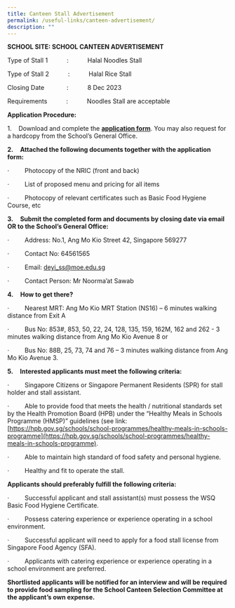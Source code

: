 ```yaml
---
title: Canteen Stall Advertisement
permalink: /useful-links/canteen-advertisement/
description: ""
---
```

**SCHOOL SITE: SCHOOL CANTEEN ADVERTISEMENT**

Type of Stall 1           :           Halal Noodles Stall

Type of Stall 2           :           Halal Rice Stall

Closing Date             :           8 Dec 2023

Requirements           :           Noodles Stall are acceptable

**Application Procedure:**

1.    Download and complete the **[application form](/files/Useful%20Links/Cateen%20Advert/application%20form.pdf)**. You may also request for a hardcopy from the School’s General Office.

**2.**    **Attached the following documents together with the application form:**

·         Photocopy of the NRIC (front and back)

·         List of proposed menu and pricing for all items

·         Photocopy of relevant certificates such as Basic Food Hygiene Course, etc

**3.**    **Submit the completed form and documents by closing date via email OR to the School’s General Office:**

·         Address: No.1, Ang Mo Kio Street 42, Singapore 569277

·         Contact No: 64561565

·         Email: [deyi\_ss@moe.edu.sg](mailto:deyi_ss@moe.edu.sg)

·         Contact Person: Mr Noorma’at Sawab

**4.**    **How to get there?**

·         Nearest MRT: Ang Mo Kio MRT Station (NS16) – 6 minutes walking distance from Exit A

·         Bus No: 853#, 853, 50, 22, 24, 128, 135, 159, 162M, 162 and 262 - 3 minutes walking distance from Ang Mo Kio Avenue 8 or

·         Bus No: 88B, 25, 73, 74 and 76 – 3 minutes walking distance from Ang Mo Kio Avenue 3.

**5.**    **Interested applicants must meet the following criteria:**

·         Singapore Citizens or Singapore Permanent Residents (SPR) for stall holder and stall assistant.

·         Able to provide food that meets the health / nutritional standards set by the Health Promotion Board (HPB) under the “Healthy Meals in Schools Programme (HMSP)” guidelines (see link: 
[https://hpb.gov.sg/schools/school-programmes/healthy-meals-in-schools-programme](https://hpb.gov.sg/schools/school-programmes/healthy-meals-in-schools-programme).

·         Able to maintain high standard of food safety and personal hygiene.

·         Healthy and fit to operate the stall.

**Applicants should preferably fulfill the following criteria:**

·         Successful applicant and stall assistant(s) must possess the WSQ Basic Food Hygiene Certificate.

·         Possess catering experience or experience operating in a school environment.

·         Successful applicant will need to apply for a food stall license from Singapore Food Agency (SFA).

·         Applicants with catering experience or experience operating in a school environment are preferred.

**Shortlisted applicants will be notified for an interview and will be required to provide food sampling for the School Canteen Selection Committee at the applicant’s own expense.**